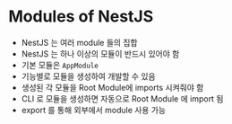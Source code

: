 # Modules of NestJS

- NestJS 는 여러 module 들의 집합
- NestJS 는 하나 이상의 모듈이 반드시 있어야 함
- 기본 모듈은 `AppModule`
- 기능별로 모듈을 생성하여 개발할 수 있음
- 생성된 각 모듈을 Root Module에 imports 시켜줘야 함
- CLI 로 모듈을 생성하면 자동으로 Root Module 에 import 됨
- export 를 통해 외부에서 module 사용 가능
